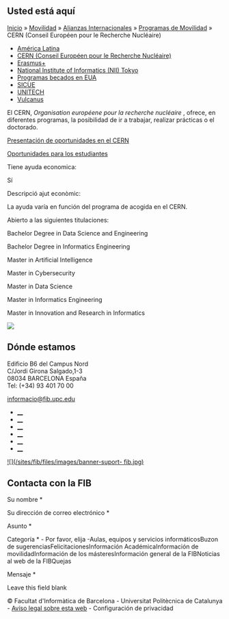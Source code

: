 ## Usted está aquí

[Inicio](/es) » [Movilidad](/es/movilidad) » [Alianzas
Internacionales](/es/movilidad/alianzas-internacionales) » [Programas de
Movilidad](/es/movilidad/alianzas-internacionales/programas-de-movilidad) »
CERN (Conseil Européen pour le Recherche Nucléaire)

  * [América Latina](/es/movilidad/alianzas-internacionales/programas-de-movilidad/america-latina)
  * [CERN (Conseil Européen pour le Recherche Nucléaire)](/es/movilidad/alianzas-internacionales/programas-de-movilidad/cern-conseil-europeen-pour-le-recherche-nucleaire)
  * [Erasmus+](/es/movilidad/alianzas-internacionales/programas-de-movilidad/erasmus)
  * [National Institute of Informatics (NII) Tokyo](/es/movilidad/alianzas-internacionales/programas-de-movilidad/national-institute-informatics-nii-tokyo)
  * [Programas becados en EUA](/es/movilidad/alianzas-internacionales/programas-de-movilidad/programas-becados-en-eua)
  * [SICUE](/es/movilidad/alianzas-internacionales/programas-de-movilidad/sicue)
  * [UNITECH](/es/movilidad/alianzas-internacionales/programas-de-movilidad/unitech)
  * [Vulcanus](/es/movilidad/alianzas-internacionales/programas-de-movilidad/vulcanus)

El CERN, _Organisation européene pour la recherche nucléaire_ , ofrece, en
diferentes programas, la posibilidad de ir a trabajar, realizar prácticas o el
doctorado.

  
[Presentación de oportunidades en el
CERN](/sites/fib/files/documents/mobilitat/spain_oportunidades_cern_mayo_2013.pdf)  
  
[Oportunidades para los estudiantes](http://careers.cern/students)

Tiene ayuda economica:

Sí

Descripció ajut econòmic:

La ayuda varía en función del programa de acogida en el CERN.

Abierto a las siguientes titulaciones:

Bachelor Degree in Data Science and Engineering

Bachelor Degree in Informatics Engineering

Master in Artificial Intelligence

Master in Cybersecurity

Master in Data Science

Master in Informatics Engineering

Master in Innovation and Research in Informatics

![](https://www.fib.upc.edu/sites/fib/files/logo-cern.jpg)

## Dónde estamos

Edificio B6 del Campus Nord  
C/Jordi Girona Salgado,1-3  
08034 BARCELONA España  
Tel: (+34) 93 401 70 00

[informacio@fib.upc.edu](mailto:informacio@fib.upc.edu)

  * [__](/es/noticies/rss.rss)
  * [__](https://www.facebook.com/fib.upc)
  * [__](https://twitter.com/fib_upc)
  * [__](https://www.flickr.com/photos/fib-upc/albums)
  * [__](https://www.youtube.com/user/mediafib)
  * [__](https://www.instagram.com/fib.upc/)

[![](/sites/fib/files/images/banner-suport-
fib.jpg)](http://suport.fib.upc.edu)

## Contacta con la FIB

Su nombre *

Su dirección de correo electrónico *

Asunto *

Categoría * \- Por favor, elija -Aulas, equipos y servicios informáticosBuzon
de sugerenciasFelicitacionesInformación AcadémicaInformación de
movilidadInformación de los másteresInformación general de la FIBNoticias al
web de la FIBQuejas

Mensaje *

Leave this field blank

© Facultat d'Informàtica de Barcelona - Universitat Politècnica de Catalunya -
[Avíso legal sobre esta web](/es/aviso-legal-sobre-esta-web) \- Configuración
de privacidad


